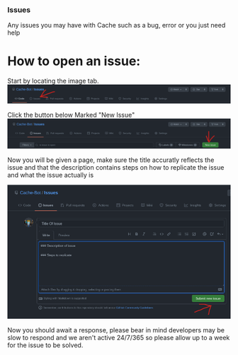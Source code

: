### Issues
Any issues you may have with Cache such as a bug, error or you just need help


# How to open an issue:

Start by locating the image tab.
![Issues Tab](screenshots/tab.png)

Click the button below Marked "New Issue"
![Create](screenshots/create.png)

Now you will be given a page, make sure the title accuratly reflects the issue and that the description contains steps on how to replicate the issue and what the issue actually is

![Issue](screenshots/describe.png)

Now you should await a response, please bear in mind developers may be slow to respond and we aren't active 24/7/365 so please allow up to a week for the issue to be solved.
